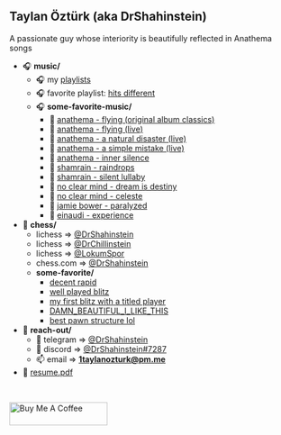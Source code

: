 ## Taylan Öztürk (aka DrShahinstein)

A passionate guy whose interiority is beautifully reflected in Anathema songs

- 🎧 **music/**
  - 🎧 my [playlists](https://www.youtube.com/@DrShahinstein/playlists)
  - 🎧 favorite playlist: [hits different](https://music.youtube.com/playlist?list=PLBahOBq74DZNf3F069wWa-9bkAlGyUaS4)
  - 🎧 **some-favorite-music/**
    - 🎵 [anathema - flying (original album classics)](https://www.youtube.com/watch?v=iWPQNLeYoKg)
    - 🎵 [anathema - flying (live)](https://www.youtube.com/watch?v=13nYeV_4TyY)
    - 🎵 [anathema - a natural disaster (live)](https://www.youtube.com/watch?v=IcJKCSqMPuY)
    - 🎵 [anathema - a simple mistake (live)](https://www.youtube.com/watch?v=G4BFu3E7-T4)
    - 🎵 [anathema - inner silence](https://www.youtube.com/watch?v=MZ4y5Y3vPxA&list=PLBahOBq74DZNf3F069wWa-9bkAlGyUaS4)
    - 🎵 [shamrain - raindrops](https://www.youtube.com/watch?v=2Eh0QXBByAs)
    - 🎵 [shamrain - silent lullaby](https://www.youtube.com/watch?v=dxZVn7iUt4o)
    - 🎵 [no clear mind - dream is destiny](https://www.youtube.com/watch?v=Jj1sa0jay4c)
    - 🎵 [no clear mind - celeste](https://www.youtube.com/watch?v=U2Cms6caTBE&list=PLBahOBq74DZNf3F069wWa-9bkAlGyUaS4)
    - 🎵 [jamie bower - paralyzed](https://www.youtube.com/watch?v=Dq_bP6H_InI)
    - 🎵 [einaudi - experience](https://youtu.be/1e9B31FLT-s)
- 👑 **chess/**
  - lichess => [@DrShahinstein](https://lichess.org/@/DrShahinstein)
  - lichess => [@DrChillinstein](https://lichess.org/@/DrChillinstein)
  - lichess => [@LokumSpor](https://lichess.org/@/LokumSpor)
  - chess.com => [@DrShahinstein](https://www.chess.com/member/drshahinstein)
  - **some-favorite/**
    - [decent rapid](https://lichess.org/TdAA6VgCzZbu)
    - [well played blitz](https://www.chess.com/game/live/125272787847)
    - [my first blitz with a titled player](https://lichess.org/HM3nFCeDiVyP)
    - [DAMN_BEAUTIFUL_I_LIKE_THIS](https://www.chess.com/game/live/125432309311)
    - [best pawn structure lol](https://lichess.org/seC0ULBp)
- 📁 **reach-out/**
  - 🔗 telegram => [@DrShahinstein](https://t.me/DrShahinstein)
  - 🔗 discord => [@DrShahinstein#7287](https://discord.com/users/738517460378189926)
  - 📫 email => **1taylanozturk@pm.me**
- 📝 [resume.pdf](https://flowcv.com/resume/4qlsssbbu2)


<br/>

<a href="https://www.buymeacoffee.com/DrShahinstein" target="_blank"><img src="https://cdn.buymeacoffee.com/buttons/default-orange.png" alt="Buy Me A Coffee" height="41" width="174"></a>

